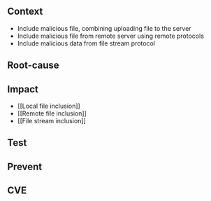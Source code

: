 
## Context
- Include malicious file, combining uploading file to the server
- Include malicious file from remote server using remote protocols
- Include malicious data from file stream protocol
## Root-cause

## Impact
- [[Local file inclusion]]
- [[Remote file inclusion]]
- [[File stream inclusion]]


## Test

## Prevent

## CVE
